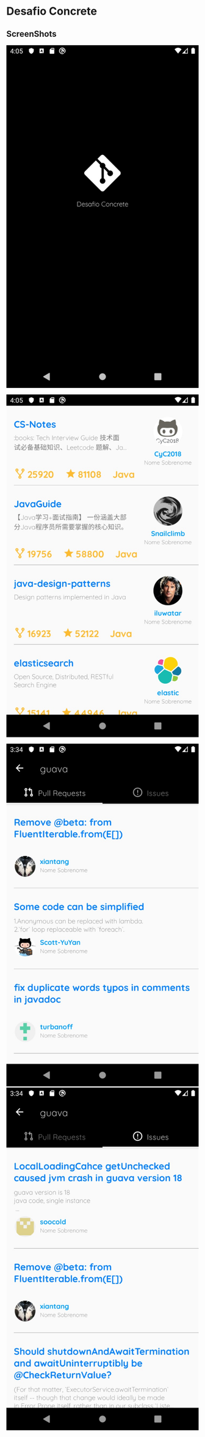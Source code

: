 # Desafio Concrete

## ScreenShots




![Splash](/screenshot/image1.jpg) 

![Main](/screenshot/image2.jpg)

![Pull request](/screenshot/image3.jpg)
![issue](/screenshot/image4.jpg)
